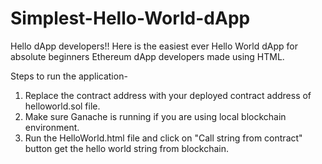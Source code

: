 # Simplest-Hello-World-dApp
Hello dApp developers!!
Here is the easiest ever Hello World dApp for absolute beginners Ethereum dApp developers made using HTML.

Steps to run the application-
1. Replace the contract address with your deployed contract address of helloworld.sol file.
2. Make sure Ganache is running if you are using local blockchain environment.
3. Run the HelloWorld.html file and click on "Call string from contract" button get the hello world string from blockchain.
 
